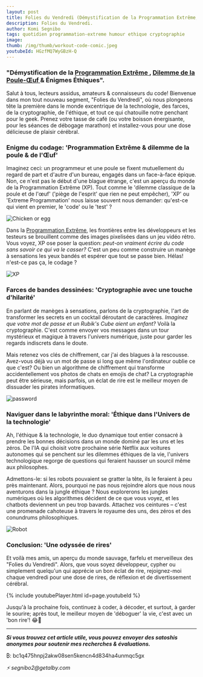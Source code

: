 ```yaml
---
layout: post
title: Folies du Vendredi (Démystification de la Programmation Extrême, Dilemme de la Poule-Œuf & Énigmes Éthiques).
description: Folies du Vendredi.
author: Komi Segnibo
tags: quotidien programmation-extreme humour ethique cryptographie
image: 
thumb: /img/thumb/workout-code-comic.jpeg
youtubeId: HGzfMQ7WyGBzH-Q
---
```

 
 <h3> "Démystification de la <a href="http://www.laputan.org/pub/books/xpinstall.pdf" target="_blank" rel="noopener noreferrer"> Programmation Extrême </a>, <a href="https://nigelwarburton.typepad.com/virtualphilosopher/files/Chicken.pdf" target="_blank" rel="noopener noreferrer"> Dilemme de la Poule-Œuf </a> & Énigmes Éthiques". </h2>

Salut à tous, lecteurs assidus, amateurs & connaisseurs du code! Bienvenue dans mon tout nouveau segment, "Folies du Vendredi", où nous plongeons tête la première dans le monde excentrique de la technologie, des farces, de la cryptographie, de l'éthique, et tout ce qui chatouille notre penchant pour le geek. Prenez votre tasse de café (ou votre boisson énergisante, pour les séances de débogage marathon) et installez-vous pour une dose délicieuse de plaisir cérébral.

<h3> Enigme du codage: 'Programmation Extrême & dilemme de la poule & de l'Œuf' </h3>

Imaginez ceci: un programmeur et une poule se fixent mutuellement du regard de part et d'autre d'un bureau, engagés dans un face-à-face épique. Non, ce n'est pas le début d'une blague étrange, c'est un aperçu du monde de la Programmation Extrême (XP). Tout comme le 'dilemme classique de la poule et de l'œuf' ('piège de l'esprit' que rien ne peut empêcher), 'XP' ou 'Extreme Programmation' nous laisse souvent nous demander: qu'est-ce qui vient en premier, le 'code' ou le 'test' ?

![Chicken or egg](https://i.imgur.com/0ffroQr.jpg)

Dans la [Programmation Extrême](https://athena.ecs.csus.edu/~buckley/CSc131_files/Extreme%20Programming%20a%20Gentle%20introduction.pdf), les frontières entre les développeurs et les testeurs se brouillent comme des images pixelisées dans un jeu vidéo rétro. Vous voyez, XP ose poser la question: _peut-on vraiment écrire du code sans savoir ce qui va le casser?_ C'est un peu comme construire un manège à sensations les yeux bandés et espérer que tout se passe bien. Hélas! n'est-ce pas ça, le codage ?

![XP](https://i.imgur.com/v4SVhj7.png)

<h3> Farces de bandes dessinées: 'Cryptographie avec une touche d'hilarité' </h3>

En parlant de manèges à sensations, parlons de la cryptographie, l'art de transformer les secrets en un cocktail déroutant de caractères. _Imaginez que votre mot de passe et un Rubik's Cube aient un enfant?_ Voilà la cryptographie. C'est comme envoyer vos messages dans un tour mystérieux et magique à travers l'univers numérique, juste pour garder les regards indiscrets dans le doute.

Mais retenez vos clés de chiffrement, car j'ai des blagues à la rescousse. Avez-vous déjà vu un mot de passe si long que même l'ordinateur oublie ce que c'est? Ou bien un algorithme de chiffrement qui transforme accidentellement vos photos de chats en emojis de chat? La cryptographie peut être sérieuse, mais parfois, un éclat de rire est le meilleur moyen de dissuader les pirates informatiques.

![password](https://i.imgur.com/qgFCh62l.jpg)

<h3> Naviguer dans le labyrinthe moral: 'Éthique dans l'Univers de la technologie' </h3>

Ah, l'éthique & la technologie, le duo dynamique tout entier consacré à prendre les bonnes décisions dans un monde dominé par les uns et les zéros. De l'IA qui choisit votre prochaine série Netflix aux voitures autonomes qui se penchent sur les dilemmes éthiques de la vie, l'univers technologique regorge de questions qui feraient hausser un sourcil même aux philosophes.

Admettons-le: si les robots pouvaient se gratter la tête, ils le feraient à peu près maintenant. Alors, pourquoi ne pas nous rejoindre alors que nous nous aventurons dans la jungle éthique ? Nous explorerons les jungles numériques où les algorithmes décident de ce que vous voyez, et les chatbots deviennent un peu trop bavards. Attachez vos ceintures – c'est une promenade cahoteuse à travers le royaume des uns, des zéros et des conundrums philosophiques.

![Robot](https://i.imgur.com/hOmM0bfl.jpg)

<h3> Conclusion: 'Une odyssée de rires' </h3>

Et voilà mes amis, un aperçu du monde sauvage, farfelu et merveilleux des "Folies du Vendredi". Alors, que vous soyez développeur, cypher ou simplement quelqu'un qui apprécie un bon éclat de rire, rejoignez-moi chaque vendredi pour une dose de rires, de réflexion et de divertissement cérébral.

{% include youtubePlayer.html id=page.youtubeId %}

Jusqu'à la prochaine fois, continuez à coder, à décoder, et surtout, à garder le sourire; après tout, le meilleur moyen de 'déboguer' la vie, c'est avec un 'bon rire'! 😂🤣

--------------------------------------------------------------

_**Si vous trouvez cet article utile, vous pouvez envoyer des satoshis anonymes pour soutenir mes recherches & évaluations.**_

₿: bc1q475hnpj2akw08sen5kencn4d834ha4unmqc5gx

_⚡ segnibo2@getalby.com_
